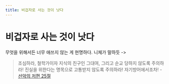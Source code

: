 ```yaml
---
title: 비겁자로 사는 것이 낫다
---
```


# 비겁자로 사는 것이 낫다

무엇을 위해서든 너무 애쓰지 않는 게 현명하다. 니체가 말하듯 ->

> 조심하라, 철학가이자 지식의 친구인 그대여, 그리고 순교 당하지 않도록 주의하라! 진실을 위한다는 명목으로 고통받지 않도록 주의하라! 자기방어에서조차! \- [선악의 저편 25절](https://www.gutenberg.org/files/4363/4363-h/4363-h.htm#:~:text=25.%20After%20such,in%20its%20origin.)
